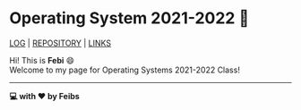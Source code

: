 # Operating System 2021-2022 👾  
[LOG](TXT/mylog.txt) | [REPOSITORY](https://github.com/Feibs/os212) | [LINKS](LINKS/)

Hi! This is __Febi__ 😄  
Welcome to my page for Operating Systems 2021-2022 Class!  

---  

__💻 with ♥️ by Feibs__
